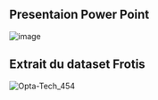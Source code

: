 ## Presentaion Power Point
![image](https://github.com/momojope/Projet-Big-Data---Segmentation-Ml-/assets/61116986/c72c328e-40a2-426b-b231-280fe954f6f9)

## Extrait du dataset Frotis
![Opta-Tech_454](https://github.com/momojope/Projet-Big-Data---Segmentation-Ml-/assets/61116986/4c5253f9-578c-407b-936c-9375400387f5)

